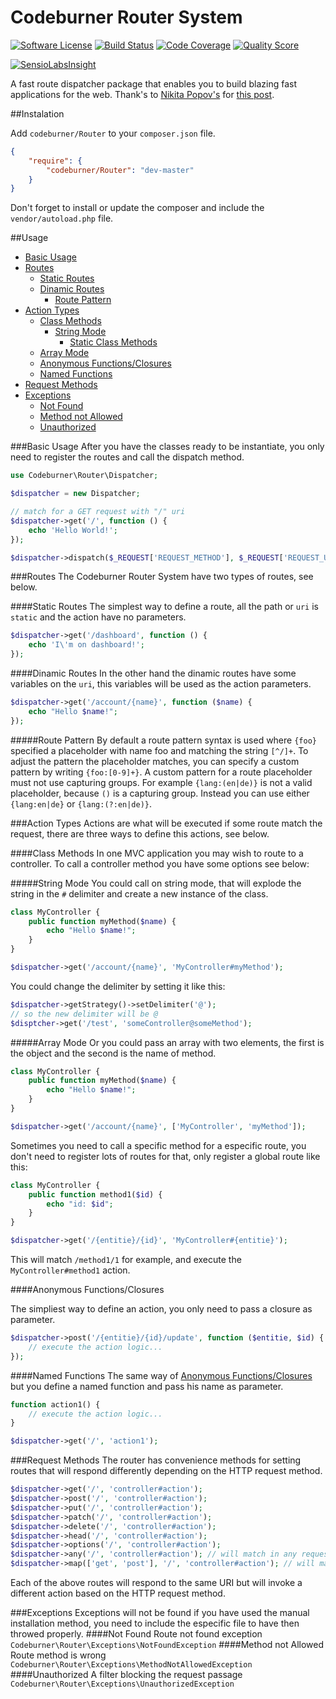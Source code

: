 # Codeburner Router System

[![Software License](https://img.shields.io/badge/license-MIT-brightgreen.svg)](LICENSE)
[![Build Status](https://img.shields.io/travis/codeburnerframework/routing/master.svg)](https://travis-ci.org/codeburnerframework/routing)
[![Code Coverage](https://scrutinizer-ci.com/g/codeburnerframework/routing/badges/coverage.png?b=master)](https://scrutinizer-ci.com/g/codeburnerframework/routing/?branch=master)
[![Quality Score](https://img.shields.io/scrutinizer/g/codeburnerframework/routing.svg)](https://scrutinizer-ci.com/g/codeburnerframework/routing)

[![SensioLabsInsight](https://insight.sensiolabs.com/projects/d96c4a67-982b-4e16-a24d-7b490bf11bc7/big.png)](https://insight.sensiolabs.com/projects/d96c4a67-982b-4e16-a24d-7b490bf11bc7)

A fast route dispatcher package that enables you to build blazing fast applications for the web. Thank's to [Nikita Popov's](https://github.com/nikic/) for [this post](https://nikic.github.io/2014/02/18/Fast-request-Router-using-regular-expressions.html).

##Instalation

Add `codeburner/Router` to your `composer.json` file.

```json
{
    "require": {
        "codeburner/Router": "dev-master"
    }
}
```

Don't forget to install or update the composer and include the `vendor/autoload.php` file.

##Usage

- [Basic Usage](#basic-usage)
- [Routes](#routes)
	- [Static Routes](#static-routes)
	- [Dinamic Routes](#dinamic-routes)
		- [Route Pattern](#route-pattern)
- [Action Types](#action-types)
    - [Class Methods](#class-methods)
    	- [String Mode](#string-mode)
    		- [Static Class Methods](#static-class-methods)
	- [Array Mode](#array-mode)
    - [Anonymous Functions/Closures](#anonymous-functionsclosures)
    - [Named Functions](#name-functions)
- [Request Methods](#request-methods)
- [Exceptions](#exceptions)
	- [Not Found](#not-found)
	- [Method not Allowed](#method-not-allowed)
	- [Unauthorized](#unauthorized)

###Basic Usage
After you have the classes ready to be instantiate, you only need to register the routes and call the dispatch method.

```php
use Codeburner\Router\Dispatcher;

$dispatcher = new Dispatcher;

// match for a GET request with "/" uri
$dispatcher->get('/', function () {
	echo 'Hello World!';
});

$dispatcher->dispatch($_REQUEST['REQUEST_METHOD'], $_REQUEST['REQUEST_URI']);
```
###Routes
The Codeburner Router System have two types of routes, see below.

####Static Routes
The simplest way to define a route, all the path or `uri` is `static` and the action have no parameters.

```php
$dispatcher->get('/dashboard', function () {
	echo 'I\'m on dashboard!';
});
```

####Dinamic Routes
In the other hand the dinamic routes have some variables on the `uri`, this variables will be used as the action parameters.

```php
$dispatcher->get('/account/{name}', function ($name) {
	echo "Hello $name!";
});
```

#####Route Pattern
By default a route pattern syntax is used where `{foo}` specified a placeholder with name foo and matching the string `[^/]+`. To adjust the pattern the placeholder matches, you can specify a custom pattern by writing `{foo:[0-9]+}`. A custom pattern for a route placeholder must not use capturing groups. For example `{lang:(en|de)}` is not a valid placeholder, because `()` is a capturing group. Instead you can use either `{lang:en|de}` or `{lang:(?:en|de)}`.

###Action Types
Actions are what will be executed if some route match the request, there are three ways to define this actions, see below.

####Class Methods
In one MVC application you may wish to route to a controller. To call a controller method you have some options see below:

#####String Mode
You could call on string mode, that will explode the string in the `#` delimiter and create a new instance of the class.
```php
class MyController {
	public function myMethod($name) {
		echo "Hello $name!";
	}
}

$dispatcher->get('/account/{name}', 'MyController#myMethod');
```
You could change the delimiter by setting it like this:
```php
$dispatcher->getStrategy()->setDelimiter('@');
// so the new delimiter will be @
$disptcher->get('/test', 'someController@someMethod');
```

#####Array Mode
Or you could pass an array with two elements, the first is the object and the second is the name of method.
```php
class MyController {
	public function myMethod($name) {
		echo "Hello $name!";
	}
}

$dispatcher->get('/account/{name}', ['MyController', 'myMethod']);
```

Sometimes you need to call a specific method for a especific route, you don't need to register lots of routes for that, only register a global route like this:

```php
class MyController {
	public function method1($id) {
		echo "id: $id";
	}
}

$dispatcher->get('/{entitie}/{id}', 'MyController#{entitie}');
```
This will match `/method1/1` for example, and execute the `MyController#method1` action.


####Anonymous Functions/Closures

The simpliest way to define an action, you only need to pass a closure as parameter.

```php
$dispatcher->post('/{entitie}/{id}/update', function ($entitie, $id) {
	// execute the action logic...
});
```

####Named Functions
The same way of [Anonymous Functions/Closures](#anonymous-functionsclosures) but you define a named function and pass his name as parameter.

```php
function action1() {
	// execute the action logic...
}

$dispatcher->get('/', 'action1');
```

###Request Methods
The router has convenience methods for setting routes that will respond differently depending on the HTTP request method.

```php
$dispatcher->get('/', 'controller#action');
$dispatcher->post('/', 'controller#action');
$dispatcher->put('/', 'controller#action');
$dispatcher->patch('/', 'controller#action');
$dispatcher->delete('/', 'controller#action');
$dispatcher->head('/', 'controller#action');
$dispatcher->options('/', 'controller#action');
$dispatcher->any('/', 'controller#action'); // will match in any request method
$dispatcher->map(['get', 'post'], '/', 'controller#action'); // will match in GET and POST requests
```
Each of the above routes will respond to the same URI but will invoke a different action based on the HTTP request method.

###Exceptions
Exceptions will not be found if you have used the manual installation method, you need to include the especific file to have then throwed properly.
####Not Found
Route not found exception `Codeburner\Router\Exceptions\NotFoundException`
####Method not Allowed
Route method is wrong `Codeburner\Router\Exceptions\MethodNotAllowedException`
####Unauthorized
A filter blocking the request passage `Codeburner\Router\Exceptions\UnauthorizedException`
